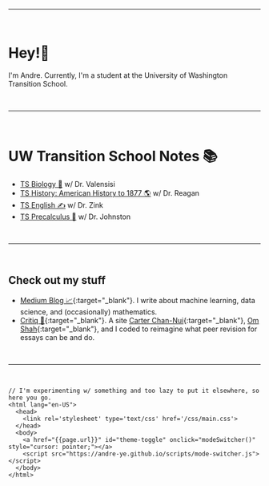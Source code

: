 

---

<br>

# Hey!👋
I'm Andre. Currently, I'm a student at the University of Washington Transition School.

<br>

---

<br>

# UW Transition School Notes 📚
- [TS Biology 🧬](https://andre-ye.github.io/biology/biology_navigation) w/ Dr. Valensisi
- [TS History: American History to 1877 🌎](https://andre-ye.github.io/history/history_navigation) w/ Dr. Reagan
- [TS English ✍️](https://andre-ye.github.io/english/english_navigation) w/ Dr. Zink
- [TS Precalculus 📐](andre-ye.github.io/precalc/precalculus_navigation) w/ Dr. Johnston

<br> 

---

<br>

## Check out my stuff
- [Medium Blog 📈](https://andre-ye.medium.com){:target="_blank"}. I write about machine learning, data science, and (occasionally) mathematics.
- [Critiq 📝](https://critiq.tech){:target="_blank"}. A site [Carter Chan-Nui](https://www.linkedin.com/in/carterchannui/){:target="_blank"}, [Om Shah](https://www.linkedin.com/in/om-shah-5a0b571ab/){:target="_blank"}, and I coded to reimagine what peer revision for essays can be and do.

<br> 

---

<br>

```text
// I'm experimenting w/ something and too lazy to put it elsewhere, so here you go.
<html lang="en-US">  
  <head>
    <link rel='stylesheet' type='text/css' href='/css/main.css'>
  </head>
  <body>
    <a href="{{page.url}}" id="theme-toggle" onclick="modeSwitcher()" style="cursor: pointer;"></a>
    <script src="https://andre-ye.github.io/scripts/mode-switcher.js"></script>
  </body>
</html>
```
